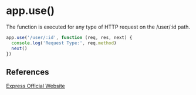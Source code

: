 # app.use()


The function is executed for any type of HTTP request on the /user/:id path.

```js
app.use('/user/:id', function (req, res, next) {
  console.log('Request Type:', req.method)
  next()
})
```



## References
[Express Official Website](http://expressjs.com/en/guide/using-middleware.html)

